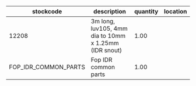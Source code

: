 |stockcode|description|quantity|location|
|---------|-----------|--------|--------|
|12208|3m long, luv105, 4mm dia to 10mm x 1.25mm (IDR snout)|1.00||
|FOP_IDR_COMMON_PARTS|Fop IDR common parts|1.00||
